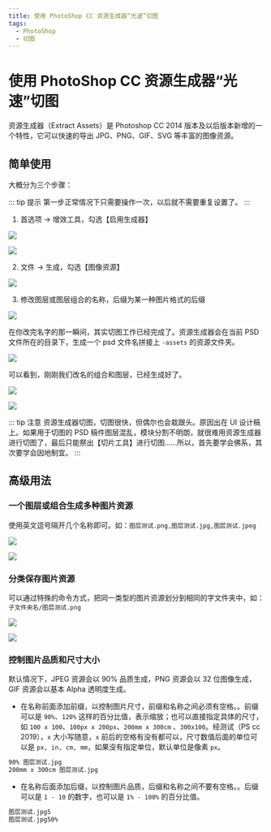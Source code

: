 ```yaml
---
title: 使用 PhotoShop CC 资源生成器“光速”切图
tags:
  - PhotoShop
  - 切图
---
```

# 使用 PhotoShop CC 资源生成器“光速”切图

资源生成器（Extract Assets）是 Photoshop CC 2014 版本及以后版本新增的一个特性，它可以快速的导出 JPG、PNG、GIF、SVG 等丰富的图像资源。

## 简单使用

大概分为三个步骤：

::: tip 提示
第一步正常情况下只需要操作一次，以后就不需要重复设置了。
:::

1. 首选项 -> 增效工具，勾选【启用生成器】

![](./attachments/d85d86a5-16a4-4ebf-84ec-9108f8ed5dd9.jpeg)

![](./attachments/f6a6b319-ad1a-4577-a274-f62278c2e94e.jpeg)

2. 文件 -> 生成，勾选【图像资源】

![](./attachments/006a6167-de55-4262-a36d-595effb78807.jpeg)

3. 修改图层或图层组合的名称，后缀为某一种图片格式的后缀

![](./attachments/3313f9e0-e7aa-40bd-b917-f9338438c17c.jpeg)

在你改完名字的那一瞬间，其实切图工作已经完成了。资源生成器会在当前 PSD 文件所在的目录下，生成一个 psd 文件名拼接上 `-assets` 的资源文件夹。

![](./attachments/c4af1509-5952-416e-b9cb-e1208991288b.jpeg)

可以看到，刚刚我们改名的组合和图层，已经生成好了。

![](./attachments/22de9f2e-2917-4120-ac09-6d7630f51d24.jpeg)

![](./attachments/69eaf754-d2ad-4f60-8442-79345e48047f.jpeg)

::: tip 注意
资源生成器切图，切图很快，但偶尔也会栽跟头。原因出在 UI 设计稿上。如果用于切图的 PSD 稿件图层混乱，模块分割不明朗，就很难用资源生成器进行切图了，最后只能祭出【切片工具】进行切图......所以，首先要学会佛系，其次要学会因地制宜。
:::

## 高级用法

### 一个图层或组合生成多种图片资源

使用英文逗号隔开几个名称即可。如：`图层测试.png,图层测试.jpg,图层测试.jpeg`

![](./attachments/7a0112c4-b717-417a-9b8a-deefd8f94e9c.jpeg)

![](./attachments/16c4f6ce-17c8-48cf-908e-e60cb12d6cf1.jpeg)

### 分类保存图片资源

可以通过特殊的命令方式，把同一类型的图片资源划分到相同的字文件夹中，如：`子文件夹名/图层测试.png`

![](./attachments/80b0ef15-4ffe-4d93-b416-fa9b941c74b9.jpeg)

![](./attachments/5a884e45-bf09-4632-9e59-7346a6b426f2.jpeg)

### 控制图片品质和尺寸大小

默认情况下，JPEG 资源会以 90% 品质生成，PNG 资源会以 32 位图像生成， GIF 资源会以基本 Alpha 透明度生成。

- 在名称前面添加前缀，以控制图片尺寸，前缀和名称之间必须有空格。。前缀可以是 `90%`、`120%` 这样的百分比值，表示缩放；也可以直接指定具体的尺寸，如 `100 x 100`、`100px x 200px`、`200mm x 300cm` 、`300x100`。经测试（PS cc 2019），`x` 大小写随意，`x` 前后的空格有没有都可以，尺寸数值后面的单位可以是 `px, in, cm, mm`，如果没有指定单位，默认单位是像素 `px`。

```bash
90% 图层测试.jpg
200mm x 300cm 图层测试.jpg
```

- 在名称后面添加后缀，以控制图片品质，后缀和名称之间不要有空格。。后缀可以是 `1 - 10` 的数字，也可以是 `1% - 100%` 的百分比值。
```bash
图层测试.jpg5
图层测试.jpg50%
```
